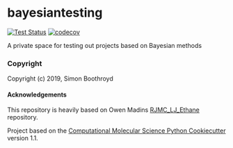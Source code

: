 bayesiantesting
==============================
[//]: # (Badges)
[![Test Status](https://github.com/SimonBoothroyd/bayesiantesting/workflows/tests/badge.svg)](https://github.com/SimonBoothroyd/bayesiantesting/actions)
[![codecov](https://codecov.io/gh/SimonBoothroyd/bayesiantesting/branch/master/graph/badge.svg)](https://codecov.io/gh/SimonBoothroyd/bayesiantesting/branch/master)

A private space for testing out projects based on Bayesian methods

### Copyright

Copyright (c) 2019, Simon Boothroyd


#### Acknowledgements

This repository is heavily based on Owen Madins [RJMC_LJ_Ethane](https://github.com/ocmadin/RJMC_LJ_Ethane) repository.

Project based on the 
[Computational Molecular Science Python Cookiecutter](https://github.com/molssi/cookiecutter-cms) version 1.1.
